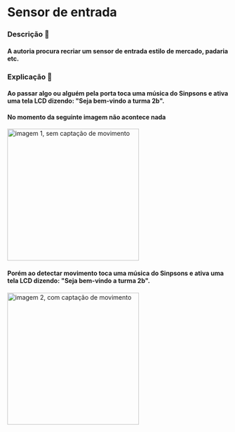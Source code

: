 # Sensor de entrada

### Descrição 👀
#### A autoria procura recriar um sensor de entrada estilo de mercado, padaria etc.

### Explicação 🤔
#### Ao passar algo ou alguém pela porta toca uma música do Sinpsons e ativa uma tela LCD dizendo: "Seja bem-vindo a turma 2b".

#### No momento da seguinte imagem não acontece nada
<img src="https://user-images.githubusercontent.com/102531676/175959163-163a87fb-1652-4e62-929b-527db7770f23.png" alt="imagem 1, sem captação de movimento" width="300"/>

#### Porém ao detectar movimento toca uma música do Sinpsons e ativa uma tela LCD dizendo: "Seja bem-vindo a turma 2b".
<img src="https://user-images.githubusercontent.com/102531676/175959434-58849590-b483-45cb-ad80-a0218eddb9e4.png" alt="imagem 2, com captação de movimento" width="300"/>
